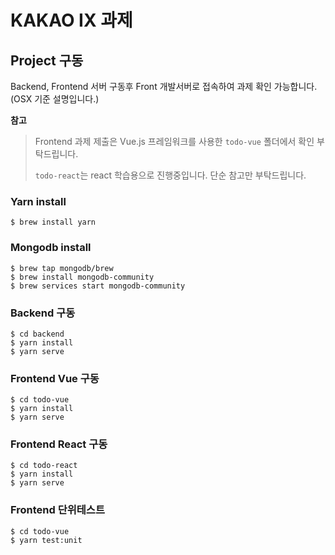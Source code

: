 # KAKAO IX 과제

## Project 구동

Backend, Frontend 서버 구동후 Front 개발서버로 접속하여 과제 확인 가능합니다. (OSX 기준 설명입니다.)

**참고**
> Frontend 과제 제출은 Vue.js 프레임워크를 사용한 `todo-vue` 폴더에서 확인 부탁드립니다.
>
> `todo-react`는 react 학습용으로 진행중입니다. 단순 참고만 부탁드립니다. 

### Yarn install
```shell script
$ brew install yarn
```

### Mongodb install

```shell script
$ brew tap mongodb/brew
$ brew install mongodb-community
$ brew services start mongodb-community
```

### Backend 구동

```shell script
$ cd backend
$ yarn install
$ yarn serve
```

### Frontend Vue 구동

```shell script
$ cd todo-vue
$ yarn install
$ yarn serve
```

### Frontend React 구동

```shell script
$ cd todo-react
$ yarn install
$ yarn serve
```

### Frontend 단위테스트

```shell script
$ cd todo-vue
$ yarn test:unit
```
